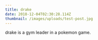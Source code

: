 ```yaml
---
title: drake
date: 2018-12-04T02:30:28.114Z
thumbnail: /images/uploads/test-post.jpg
---
```

drake is a gym leader in a pokemon game.
